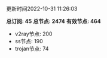 更新时间2022-10-31 11:26:03

**总订阅: 45**
**总节点: 2474**
**有效节点: 464**
- v2ray节点: 200
- ss节点: 190
- trojan节点: 74
